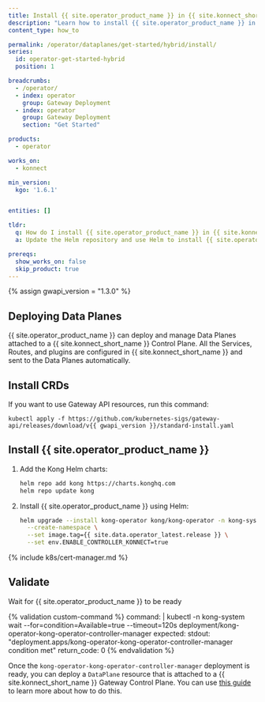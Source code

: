 ```yaml
---
title: Install {{ site.operator_product_name }} in {{ site.konnect_short_name }} hybrid mode
description: "Learn how to install {{ site.operator_product_name }} in Konnect hybrid mode using Helm"
content_type: how_to

permalink: /operator/dataplanes/get-started/hybrid/install/
series:
  id: operator-get-started-hybrid
  position: 1

breadcrumbs:
  - /operator/
  - index: operator
    group: Gateway Deployment
  - index: operator
    group: Gateway Deployment
    section: "Get Started"

products:
  - operator

works_on:
  - konnect

min_version:
  kgo: '1.6.1'


entities: []

tldr:
  q: How do I install {{ site.operator_product_name }} in {{ site.konnect_short_name }} hybrid mode?
  a: Update the Helm repository and use Helm to install {{ site.operator_product_name }} in {{ site.konnect_short_name }}.

prereqs:
  show_works_on: false
  skip_product: true
---
```


{% assign gwapi_version = "1.3.0" %}

## Deploying Data Planes

{{ site.operator_product_name }} can deploy and manage Data Planes attached to a {{ site.konnect_short_name }} Control Plane. All the Services, Routes, and plugins are configured in {{ site.konnect_short_name }} and sent to the Data Planes automatically.

## Install CRDs

If you want to use Gateway API resources, run this command:

```shell
kubectl apply -f https://github.com/kubernetes-sigs/gateway-api/releases/download/v{{ gwapi_version }}/standard-install.yaml
```

## Install {{ site.operator_product_name }}

1. Add the Kong Helm charts:

    ```bash
    helm repo add kong https://charts.konghq.com
    helm repo update kong
    ```

1. Install {{ site.operator_product_name }} using Helm:

    ```bash
    helm upgrade --install kong-operator kong/kong-operator -n kong-system \
      --create-namespace \
      --set image.tag={{ site.data.operator_latest.release }} \
      --set env.ENABLE_CONTROLLER_KONNECT=true
    ```

{% include k8s/cert-manager.md %}

## Validate

Wait for {{ site.operator_product_name }} to be ready

{% validation custom-command %}
command: |
  kubectl -n kong-system wait --for=condition=Available=true --timeout=120s deployment/kong-operator-kong-operator-controller-manager
expected:
  stdout: "deployment.apps/kong-operator-kong-operator-controller-manager condition met"
  return_code: 0
{% endvalidation %}

Once the `kong-operator-kong-operator-controller-manager` deployment is ready, you can deploy a `DataPlane` resource that is attached to a {{ site.konnect_short_name }} Gateway Control Plane.
You can use [this guide](/operator/dataplanes/konnectextension/#konnect-control-plane-reference) to learn more about how to do this.
